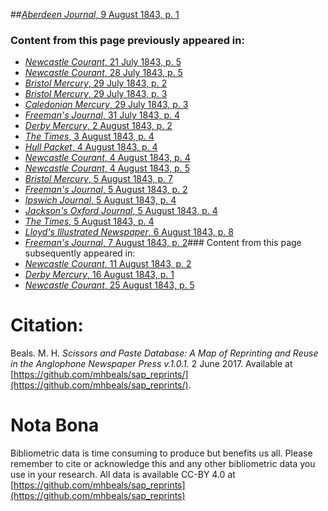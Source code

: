 ##[*Aberdeen Journal*, 9 August 1843, p. 1](https://mhbeals.github.io/sap_html/Aberdeen-Journal/Aberdeen-Journal-9-August-1843-p-1)

### Content from this page previously appeared in:
+ [*Newcastle Courant*, 21 July 1843, p. 5](https://mhbeals.github.io/sap_html/Newcastle-Courant/Newcastle-Courant-21-July-1843-p-5)
+ [*Newcastle Courant*, 28 July 1843, p. 5](https://mhbeals.github.io/sap_html/Newcastle-Courant/Newcastle-Courant-28-July-1843-p-5)
+ [*Bristol Mercury*, 29 July 1843, p. 2](https://mhbeals.github.io/sap_html/Bristol-Mercury/Bristol-Mercury-29-July-1843-p-2)
+ [*Bristol Mercury*, 29 July 1843, p. 3](https://mhbeals.github.io/sap_html/Bristol-Mercury/Bristol-Mercury-29-July-1843-p-3)
+ [*Caledonian Mercury*, 29 July 1843, p. 3](https://mhbeals.github.io/sap_html/Caledonian-Mercury/Caledonian-Mercury-29-July-1843-p-3)
+ [*Freeman's Journal*, 31 July 1843, p. 4](https://mhbeals.github.io/sap_html/Freeman's-Journal/Freeman's-Journal-31-July-1843-p-4)
+ [*Derby Mercury*, 2 August 1843, p. 2](https://mhbeals.github.io/sap_html/Derby-Mercury/Derby-Mercury-2-August-1843-p-2)
+ [*The Times*, 3 August 1843, p. 4](https://mhbeals.github.io/sap_html/The-Times/The-Times-3-August-1843-p-4)
+ [*Hull Packet*, 4 August 1843, p. 4](https://mhbeals.github.io/sap_html/Hull-Packet/Hull-Packet-4-August-1843-p-4)
+ [*Newcastle Courant*, 4 August 1843, p. 4](https://mhbeals.github.io/sap_html/Newcastle-Courant/Newcastle-Courant-4-August-1843-p-4)
+ [*Newcastle Courant*, 4 August 1843, p. 5](https://mhbeals.github.io/sap_html/Newcastle-Courant/Newcastle-Courant-4-August-1843-p-5)
+ [*Bristol Mercury*, 5 August 1843, p. 7](https://mhbeals.github.io/sap_html/Bristol-Mercury/Bristol-Mercury-5-August-1843-p-7)
+ [*Freeman's Journal*, 5 August 1843, p. 2](https://mhbeals.github.io/sap_html/Freeman's-Journal/Freeman's-Journal-5-August-1843-p-2)
+ [*Ipswich Journal*, 5 August 1843, p. 4](https://mhbeals.github.io/sap_html/Ipswich-Journal/Ipswich-Journal-5-August-1843-p-4)
+ [*Jackson's Oxford Journal*, 5 August 1843, p. 4](https://mhbeals.github.io/sap_html/Jackson's-Oxford-Journal/Jackson's-Oxford-Journal-5-August-1843-p-4)
+ [*The Times*, 5 August 1843, p. 4](https://mhbeals.github.io/sap_html/The-Times/The-Times-5-August-1843-p-4)
+ [*Lloyd's Illustrated Newspaper*, 6 August 1843, p. 8](https://mhbeals.github.io/sap_html/Lloyd's-Illustrated-Newspaper/Lloyd's-Illustrated-Newspaper-6-August-1843-p-8)
+ [*Freeman's Journal*, 7 August 1843, p. 2](https://mhbeals.github.io/sap_html/Freeman's-Journal/Freeman's-Journal-7-August-1843-p-2)### Content from this page subsequently appeared in:
+ [*Newcastle Courant*, 11 August 1843, p. 2](https://mhbeals.github.io/sap_html/Newcastle-Courant/Newcastle-Courant-11-August-1843-p-2)
+ [*Derby Mercury*, 16 August 1843, p. 1](https://mhbeals.github.io/sap_html/Derby-Mercury/Derby-Mercury-16-August-1843-p-1)
+ [*Newcastle Courant*, 25 August 1843, p. 5](https://mhbeals.github.io/sap_html/Newcastle-Courant/Newcastle-Courant-25-August-1843-p-5)
                    
# Citation: 

Beals. M. H. *Scissors and Paste Database: A Map of Reprinting and Reuse in the Anglophone Newspaper Press v.1.0.1.* 2 June 2017. Available at [https://github.com/mhbeals/sap_reprints/](https://github.com/mhbeals/sap_reprints/). 
                    
# Nota Bona

Bibliometric data is time consuming to produce but benefits us all. Please remember to cite or acknowledge this and any other bibliometric data you use in your research. All data is available CC-BY 4.0 at [https://github.com/mhbeals/sap_reprints](https://github.com/mhbeals/sap_reprints)